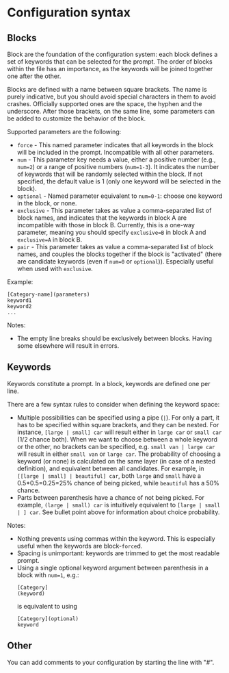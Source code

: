 # Configuration syntax

## Blocks

Block are the foundation of the configuration system: each block defines a set of keywords that can be selected for the prompt.
The order of blocks within the file has an importance, as the keywords will be joined together one after the other.

Blocks are defined with a name between square brackets. The name is purely indicative, but you should avoid special characters in them to avoid crashes. Officially supported ones are the space, the hyphen and the underscore.
After those brackets, on the same line, some parameters can be added to customize the behavior of the block.

Supported parameters are the following:
- `force` - This named parameter indicates that all keywords in the block will be included in the prompt. Incompatible with all other parameters.
- `num` - This parameter key needs a value, either a positive number (e.g., `num=2`) or a range of positive numbers (`num=1-3`). It indicates the number of keywords that will be randomly selected within the block. If not specified, the default value is 1 (only one keyword will be selected in the block).
- `optional` - Named parameter equivalent to `num=0-1`: choose one keyword in the block, or none.
- `exclusive` - This parameter takes as value a comma-separated list of block names, and indicates that the keywords in block A are incompatible with those in block B. Currently, this is a one-way parameter, meaning you should specify `exclusive=B` in block A and `exclusive=A` in block B.
- `pair` - This parameter takes as value a comma-separated list of block names, and couples the blocks together if the block is "activated" (there are candidate keywords (even if `num=0` or `optional`)). Especially useful when used with `exclusive`.

Example:
```
[Category-name](parameters)
keyword1
keyword2
...
```

Notes:
- The empty line breaks should be exclusively between blocks. Having some elsewhere will result in errors.

## Keywords

Keywords constitute a prompt. In a block, keywords are defined one per line.

There are a few syntax rules to consider when defining the keyword space:
- Multiple possibilities can be specified using a pipe (` | `). For only a part, it has to be specified within square brackets, and they can be nested. For instance, `[large | small] car` will result either in `large car` or `small car` (1/2 chance both). When we want to choose between a whole keyword or the other, no brackets can be specified, e.g. `small van | large car` will result in either `small van` or `large car`. The probability of choosing a keyword (or none) is calculated on the same layer (in case of a nested definition), and equivalent between all candidates. For example, in `[[large | small] | beautiful] car`, both `large` and `small` have a 0.5*0.5=0.25=25% chance of being picked, while `beautiful` has a 50% chance.
- Parts between parenthesis have a chance of not being picked. For example, `(large | small) car` is intuitively equivalent to `[large | small | ] car`. See bullet point above for information about choice probability.

Notes:
- Nothing prevents using commas within the keyword. This is especially useful when the keywords are block-`force`d.
- Spacing is unimportant: keywords are trimmed to get the most readable prompt.
- Using a single optional keyword argument between parenthesis in a block with `num=1`, e.g.:
  ```
  [Category]
  (keyword)
  ```
  is equivalent to using
  ```
  [Category](optional)
  keyword
  ```

## Other

You can add comments to your configuration by starting the line with "#".
